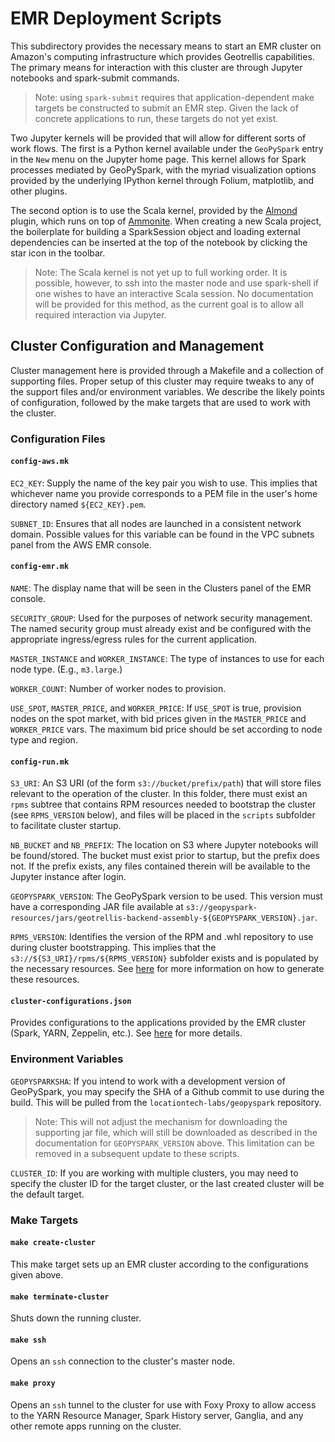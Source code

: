 # EMR Deployment Scripts #

This subdirectory provides the necessary means to start an EMR cluster on
Amazon's computing infrastructure which provides Geotrellis capabilities.  The
primary means for interaction with this cluster are through Jupyter notebooks
and spark-submit commands.

> Note: using `spark-submit` requires that application-dependent make targets
> be constructed to submit an EMR step.  Given the lack of concrete
> applications to run, these targets do not yet exist.

Two Jupyter kernels will be provided that will allow for different sorts of
work flows.  The first is a Python kernel available under the `GeoPySpark`
entry in the `New` menu on the Jupyter home page.  This kernel allows for
Spark processes mediated by GeoPySpark, with the myriad visualization options
provided by the underlying IPython kernel through Folium, matplotlib, and
other plugins.

The second option is to use the Scala kernel, provided by the
[Almond](http://almond-sh.github.io/almond/stable/docs/intro) plugin, which
runs on top of [Ammonite](http://ammonite.io).  When creating a new Scala
project, the boilerplate for building a SparkSession object and loading
external dependencies can be inserted at the top of the notebook by clicking
the star icon in the toolbar.

> Note: The Scala kernel is not yet up to full working order.  It is possible,
> however, to ssh into the master node and use spark-shell if one wishes to
> have an interactive Scala session.  No documentation will be provided for
> this method, as the current goal is to allow all required interaction via
> Jupyter.

## Cluster Configuration and Management ##

Cluster management here is provided through a Makefile and a collection of
supporting files.  Proper setup of this cluster may require tweaks to any of
the support files and/or environment variables.  We describe the likely points
of configuration, followed by the make targets that are used to work with the
cluster.

### Configuration Files ###

#### `config-aws.mk` ####

`EC2_KEY`: Supply the name of the key pair you wish to use.  This implies that
whichever name you provide corresponds to a PEM file in the user's home
directory named `${EC2_KEY}.pem`.

`SUBNET_ID`: Ensures that all nodes are launched in a consistent network
domain.  Possible values for this variable can be found in the VPC subnets
panel from the AWS EMR console.

#### `config-emr.mk` ####

`NAME`: The display name that will be seen in the Clusters panel of the EMR
console.

`SECURITY_GROUP`: Used for the purposes of network security management.  The
named security group must already exist and be configured with the appropriate
ingress/egress rules for the current application.

`MASTER_INSTANCE` and `WORKER_INSTANCE`: The type of instances to use for each
node type.  (E.g., `m3.large`.)

`WORKER_COUNT`: Number of worker nodes to provision.

`USE_SPOT`, `MASTER_PRICE`, and `WORKER_PRICE`: If `USE_SPOT` is true,
provision nodes on the spot market, with bid prices given in the
`MASTER_PRICE` and `WORKER_PRICE` vars.  The maximum bid price should be set
according to node type and region.

#### `config-run.mk` ####

`S3_URI`: An S3 URI (of the form `s3://bucket/prefix/path`) that will store
files relevant to the operation of the cluster.  In this folder, there must
exist an `rpms` subtree that contains RPM resources needed to bootstrap the
cluster (see `RPMS_VERSION` below), and files will be placed in the `scripts`
subfolder to facilitate cluster startup.

`NB_BUCKET` and `NB_PREFIX`: The location on S3 where Jupyter notebooks will
be found/stored.  The bucket must exist prior to startup, but the prefix does
not.  If the prefix exists, any files contained therein will be available to
the Jupyter instance after login.

`GEOPYSPARK_VERSION`: The GeoPySpark version to be used.  This version must
have a corresponding JAR file available at
`s3://geopyspark-resources/jars/geotrellis-backend-assembly-${GEOPYSPARK_VERSION}.jar`.

`RPMS_VERSION`: Identifies the version of the RPM and .whl repository to use
during cluster bootstrapping.  This implies that the
`s3://${S3_URI}/rpms/${RPMS_VERSION}` subfolder exists and is populated by the
necessary resources.  See
[here](https://github.com/geodocker/geodocker-jupyter-geopyspark/tree/master/rpms/build)
for more information on how to generate these resources.

#### `cluster-configurations.json` ####

Provides configurations to the applications provided by the EMR cluster
(Spark, YARN, Zeppelin, etc.).  See
[here](https://docs.aws.amazon.com/emr/latest/ReleaseGuide/emr-configure-apps.html)
for more details.

### Environment Variables ###

`GEOPYSPARKSHA`: If you intend to work with a development version of
GeoPySpark, you may specify the SHA of a Github commit to use during the
build.  This will be pulled from the `locationtech-labs/geopyspark`
repository.

> Note: This will not adjust the mechanism for downloading the supporting jar
> file, which will still be downloaded as described in the documentation for
> `GEOPYSPARK_VERSION` above.  This limitation can be removed in a subsequent
> update to these scripts.

`CLUSTER_ID`: If you are working with multiple clusters, you may need to
specify the cluster ID for the target cluster, or the last created cluster
will be the default target.

### Make Targets ###

#### `make create-cluster` ####

This make target sets up an EMR cluster according to the configurations given above.

#### `make terminate-cluster` ####

Shuts down the running cluster.

#### `make ssh` ####

Opens an `ssh` connection to the cluster's master node.

#### `make proxy` ####

Opens an `ssh` tunnel to the cluster for use with Foxy Proxy to allow access
to the YARN Resource Manager, Spark History server, Ganglia, and any other
remote apps running on the cluster.
